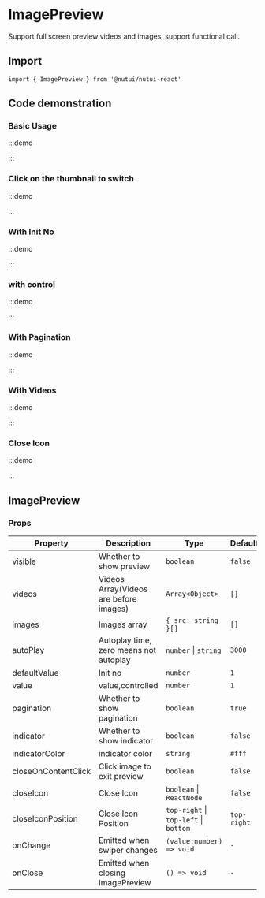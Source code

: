 # ImagePreview



Support full screen preview videos and images, support functional call.

## Import

```tsx
import { ImagePreview } from '@nutui/nutui-react'
```

## Code demonstration

### Basic Usage

:::demo

<CodeBlock src='h5/demo1.tsx'></CodeBlock>

:::

### Click on the thumbnail to switch

:::demo

<CodeBlock src='h5/demo2.tsx'></CodeBlock>

:::

### With Init No

:::demo

<CodeBlock src='h5/demo3.tsx'></CodeBlock>

:::

### with control

:::demo

<CodeBlock src='h5/demo4.tsx'></CodeBlock>

:::

### With Pagination

:::demo

<CodeBlock src='h5/demo5.tsx'></CodeBlock>

:::

### With Videos

:::demo

<CodeBlock src='h5/demo6.tsx'></CodeBlock>

:::

### Close Icon

:::demo

<CodeBlock src='h5/demo7.tsx'></CodeBlock>

:::

## ImagePreview

### Props

| Property | Description | Type | Default |
| --- | --- | --- | --- |
| visible | Whether to show preview | `boolean` | `false` |
| videos | Videos Array(Videos are before images) | `Array<Object>` | `[]` |
| images | Images array | `{ src: string }[]` | `[]` |
| autoPlay | Autoplay time, zero means not autoplay | `number` \| `string` | `3000` |
| defaultValue | Init no | `number` | `1` |
| value | value,controlled | `number` | `1` |
| pagination | Whether to show pagination  | `boolean` | `true` |
| indicator | Whether to show indicator | `boolean` | `false` |
| indicatorColor | indicator color | `string` | `#fff` |
| closeOnContentClick | Click image to exit preview | `boolean` | `false` |
| closeIcon | Close Icon | `boolean` \| `ReactNode` | `false` |
| closeIconPosition | Close Icon Position | `top-right` \| `top-left` \| `bottom` | `top-right` |
| onChange | Emitted when swiper changes | `(value:number) => void` | `-` |
| onClose | Emitted when closing ImagePreview | `() => void` | `-` |